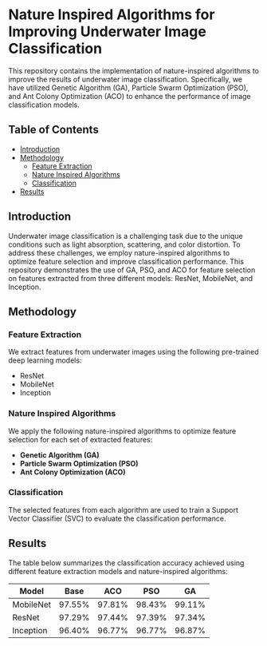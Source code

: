 # Nature Inspired Algorithms for Improving Underwater Image Classification

This repository contains the implementation of nature-inspired algorithms to improve the results of underwater image classification. Specifically, we have utilized Genetic Algorithm (GA), Particle Swarm Optimization (PSO), and Ant Colony Optimization (ACO) to enhance the performance of image classification models.

## Table of Contents
- [Introduction](#introduction)
- [Methodology](#methodology)
  - [Feature Extraction](#feature-extraction)
  - [Nature Inspired Algorithms](#nature-inspired-algorithms)
  - [Classification](#classification)
- [Results](#results)

## Introduction
Underwater image classification is a challenging task due to the unique conditions such as light absorption, scattering, and color distortion. To address these challenges, we employ nature-inspired algorithms to optimize feature selection and improve classification performance. This repository demonstrates the use of GA, PSO, and ACO for feature selection on features extracted from three different models: ResNet, MobileNet, and Inception.

## Methodology

### Feature Extraction
We extract features from underwater images using the following pre-trained deep learning models:
- ResNet
- MobileNet
- Inception

### Nature Inspired Algorithms
We apply the following nature-inspired algorithms to optimize feature selection for each set of extracted features:
- **Genetic Algorithm (GA)**
- **Particle Swarm Optimization (PSO)**
- **Ant Colony Optimization (ACO)**

### Classification
The selected features from each algorithm are used to train a Support Vector Classifier (SVC) to evaluate the classification performance.

## Results
The table below summarizes the classification accuracy achieved using different feature extraction models and nature-inspired algorithms:

| Model      | Base   | ACO    | PSO    | GA     |
|------------|--------|--------|--------|--------|
| MobileNet  | 97.55% | 97.81% | 98.43% | 99.11% |
| ResNet     | 97.29% | 97.44% | 97.39% | 97.34% |
| Inception  | 96.40% | 96.77% | 96.77% | 96.87% |

